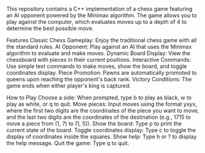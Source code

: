 This repository contains a C++ implementation of a chess game featuring an AI opponent powered by the Minimax algorithm. The game allows you to play against the computer, which evaluates moves up to a depth of 4 to determine the best possible move.

Features
Classic Chess Gameplay: Enjoy the traditional chess game with all the standard rules.
AI Opponent: Play against an AI that uses the Minimax algorithm to evaluate and make moves.
Dynamic Board Display: View the chessboard with pieces in their current positions.
Interactive Commands: Use simple text commands to make moves, show the board, and toggle coordinates display.
Piece Promotion: Pawns are automatically promoted to queens upon reaching the opponent's back rank.
Victory Conditions: The game ends when either player's king is captured.

How to Play
Choose a side: When prompted, type b to play as black, w to play as white, or q to quit.
Move pieces: Input moves using the format yxyx, where the first two digits are the coordinates of the piece you want to move, and the last two digits are the coordinates of the destination (e.g., 1715 to move a piece from (1, 7) to (1, 5)).
Show the board: Type p to print the current state of the board.
Toggle coordinates display: Type c to toggle the display of coordinates inside the squares.
Show help: Type h or ? to display the help message.
Quit the game: Type q to quit.
